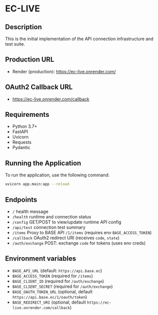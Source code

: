 # EC-LIVE

## Description
This is the initial implementation of the API connection infrastructure and test suite.

## Production URL

- Render (production): https://ec-live.onrender.com/

## OAuth2 Callback URL

- https://ec-live.onrender.com/callback

## Requirements
- Python 3.7+
- FastAPI
- Uvicorn
- Requests
- Pydantic

## Running the Application
To run the application, use the following command:

```bash
uvicorn app.main:app --reload
```

## Endpoints

- `/` health message
- `/health` runtime and connection status
- `/config` GET/POST to view/update runtime API config
- `/api/test` connection test summary
- `/items` Proxy to BASE API `/1/items` (requires env `BASE_ACCESS_TOKEN`)
- `/callback` OAuth2 redirect URI (receives `code`, `state`)
- `/auth/exchange` POST: exchange `code` for tokens (uses env creds)

## Environment variables

- `BASE_API_URL` (default: `https://api.base.ec`)
- `BASE_ACCESS_TOKEN` (required for `/items`)
- `BASE_CLIENT_ID` (required for `/auth/exchange`)
- `BASE_CLIENT_SECRET` (required for `/auth/exchange`)
- `BASE_OAUTH_TOKEN_URL` (optional, default `https://api.base.ec/1/oauth/token`)
- `BASE_REDIRECT_URI` (optional, default `https://ec-live.onrender.com/callback`)
